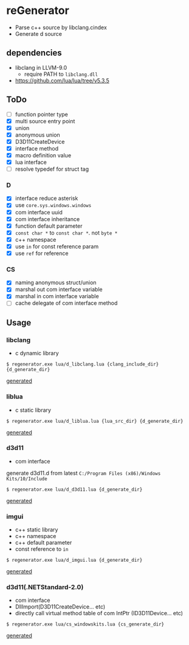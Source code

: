 # reGenerator

* Parse c++ source by libclang.cindex
* Generate d source

## dependencies

* libclang in LLVM-9.0 
  * require PATH to `libclang.dll`
* https://github.com/lua/lua/tree/v5.3.5

## ToDo

* [ ] function pointer type
* [x] multi source entry point
* [x] union
* [x] anonymous union
* [x] D3D11CreateDevice
* [x] interface method
* [x] macro definition value
* [x] lua interface
* [ ] resolve typedef for struct tag

### D

* [x] interface reduce asterisk
* [x] use `core.sys.windows.windows` 
* [x] com interface uuid
* [x] com interface inheritance
* [x] function default parameter
* [x] `const char *` to `const char *`. not `byte *`
* [x] c++ namespace
* [x] use `in` for const reference param
* [x] use `ref` for reference

### CS

* [x] naming anonymous struct/union
* [x] marshal out com interface variable
* [x] marshal in com interface variable
* [ ] cache delegate of com interface method

## Usage

### libclang

* c dynamic library

```
$ regenerator.exe lua/d_libclang.lua {clang_include_dir} {d_generate_dir}
```

[generated](source/libclang)

### liblua

* c static library

```
$ regenerator.exe lua/d_liblua.lua {lua_src_dir} {d_generate_dir}
```

[generated](source/liblua)

### d3d11

* com interface

generate d3d11.d from latest `C:/Program Files (x86)/Windows Kits/10/Include`

```
$ regenerator.exe lua/d_d3d11.lua {d_generate_dir}
```

[generated](https://github.com/ousttrue/dlang-d3d/tree/master/source/windowskits)

### imgui

* c++ static library
* c++ namespace
* c++ default parameter
* const reference to `in`

```
$ regenerator.exe lua/d_imgui.lua {d_generate_dir}
```

[generated](https://github.com/ousttrue/dlang-d3d/tree/master/source/imgui)

### d3d11(.NETStandard-2.0)

* com interface
* DllImport(D3D11CreateDevice... etc)
* directly call virtual method table of com IntPtr (ID3D11Device... etc)

```
$ regenerator.exe lua/cs_windowskits.lua {cs_generate_dir}
```

[generated](https://github.com/ousttrue/ShrimpDX/tree/master/ShrimpDX)
